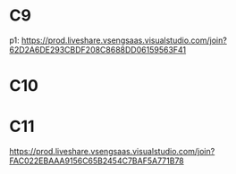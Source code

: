 # C9
p1: https://prod.liveshare.vsengsaas.visualstudio.com/join?62D2A6DE293CBDF208C8688DD06159563F41



# C10




# C11
https://prod.liveshare.vsengsaas.visualstudio.com/join?FAC022EBAAA9156C65B2454C7BAF5A771B78
